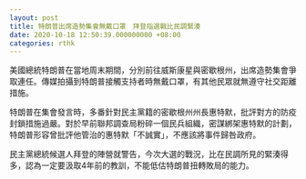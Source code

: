 ```yaml
---
layout: post
title: 特朗普出席造勢集會無戴口罩　拜登指選戰比民調緊湊
date: 2020-10-18 12:50:39.000000000 +08:00
categories: rthk
---
```


美國總統特朗普在當地周末期間，分別前往威斯康星與密歇根州，出席造勢集會爭取連任。傳媒拍攝到特朗普接觸支持者時無戴口罩，有其他民眾就無遵守社交距離措施。

特朗普在集會發言時，多番針對民主黨籍的密歇根州州長惠特默，批評對方的防疫封鎖措施過嚴。對於早前聯邦調查局粉碎一個民兵組織，密謀綁架惠特默的計劃，特朗普形容曾批評他管治的惠特默「不誠實」，不應該將事件歸咎政府。

民主黨總統候選人拜登的陣營就警告，今次大選的戰況，比在民調所見的緊湊得多，認為一定要汲取4年前的教訓，不能低估特朗普扭轉敗局的能力。
